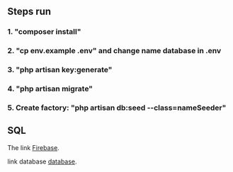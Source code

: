 ## Steps run 

### 1. "composer install"
### 2. "cp env.example .env" and change name database in .env
### 3. "php artisan key:generate"
### 4. "php artisan migrate"
### 5. Create factory: "php artisan db:seed --class=nameSeeder"

## SQL

The link [Firebase](https://console.firebase.google.com/project/phone-images-c317e/storage/phone-images-c317e.appspot.com/files).

link database [database](https://drive.google.com/drive/folders/187lYMu8IqNoAxHIY2gbxHGAq2OW0eYWG?usp=sharing). 
